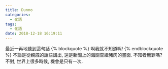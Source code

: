 ```yaml
---
title: Dunno
categories:
  - 化語
tags:
  - 化語
date: 2018-12-18 16:19:11
---
```

最近一再地聽到這句話
{% blockquote %}
啊我就不知道啊!
{% endblockquote %}
不論是從親戚的話語講出, 還是新聞上的海關查緝豬肉的畫面. 不知者無罪嗎? 不對, 世界上很多時候, 機會是只有一次.
